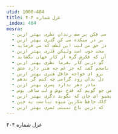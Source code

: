 ```yaml
---
utid: 1000-404
title: غزل شماره ۴۰۴
_index: 404
mesra:
  - می فکن بر صف رندان نظری بهتر ازین
  - بر در میکده می کن گذری بهتر ازین
  - در حق من لبت این لطف که می فرماید
  - سخت خوب است ولیکن قَدَری بهتر ازین
  - آن که فکرش گره از کار جهان بگشاید
  - گو درین کار بفرما نظری بهتر ازین
  - ناصحم گفت که جز غم چه هنر دارد عشق
  - برو ای خواجه عاقل هنری بهتر ازین
  - دل بدان رود گرامی چه کنم گر ندهم
  - مادر دهر ندارد پسری بهتر ازین
  - من چو گویم که قدح نوش و لب ساقی بوس
  - بشنو ای جان که نگوید دگری بهتر ازین
  - کلک حافظ شکرین میوه نباتست به چین
  - که درین باغ نبینی ثمری بهتر ازین
---
```

غزل شماره ۴۰۴
